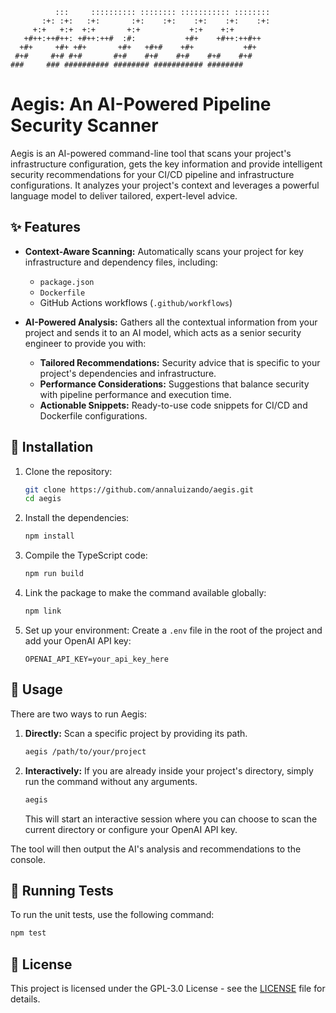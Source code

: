 ```text
          :::     :::::::::: :::::::: ::::::::::: :::::::: 
       :+: :+:   :+:       :+:    :+:    :+:    :+:    :+: 
     +:+   +:+  +:+       +:+           +:+    +:+         
   +#++:++#++: +#++:++#  :#:           +#+    +#++:++#++   
  +#+     +#+ +#+       +#+   +#+#    +#+           +#+    
 #+#     #+# #+#       #+#    #+#    #+#    #+#    #+#     
###     ### ########## ######## ########### ########       
```

# Aegis: An AI-Powered Pipeline Security Scanner

Aegis is an AI-powered command-line tool that scans your project's infrastructure configuration, gets the key information and provide intelligent security recommendations for your CI/CD pipeline and infrastructure configurations. It analyzes your project's context and leverages a powerful language model to deliver tailored, expert-level advice.

## ✨ Features

- **Context-Aware Scanning:** Automatically scans your project for key infrastructure and dependency files, including:
  - `package.json`
  - `Dockerfile`
  - GitHub Actions workflows (`.github/workflows`)

- **AI-Powered Analysis:** Gathers all the contextual information from your project and sends it to an AI model, which acts as a senior security engineer to provide you with:
  - **Tailored Recommendations:** Security advice that is specific to your project's dependencies and infrastructure.
  - **Performance Considerations:** Suggestions that balance security with pipeline performance and execution time.
  - **Actionable Snippets:** Ready-to-use code snippets for CI/CD and Dockerfile configurations.

## 🧰 Installation

1.  Clone the repository:
    ```bash
    git clone https://github.com/annaluizando/aegis.git
    cd aegis
    ```

2.  Install the dependencies:
    ```bash
    npm install
    ```

3.  Compile the TypeScript code:
    ```bash
    npm run build
    ```

4.  Link the package to make the command available globally:
    ```bash
    npm link
    ```

5.  Set up your environment:
    Create a `.env` file in the root of the project and add your OpenAI API key:
    ```
    OPENAI_API_KEY=your_api_key_here
    ```

## 🚀 Usage

There are two ways to run Aegis:

1.  **Directly:** Scan a specific project by providing its path.
    ```bash
    aegis /path/to/your/project
    ```

2.  **Interactively:** If you are already inside your project's directory, simply run the command without any arguments.
    ```bash
    aegis
    ```
    This will start an interactive session where you can choose to scan the current directory or configure your OpenAI API key.

The tool will then output the AI's analysis and recommendations to the console.

## 🧪 Running Tests

To run the unit tests, use the following command:

```bash
npm test
```

## 📄 License

This project is licensed under the GPL-3.0 License - see the [LICENSE](LICENSE) file for details.
